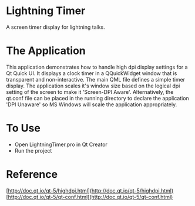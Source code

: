 # Lightning Timer
A screen timer display for lightning talks. 

# The Application
This application demonstrates how to handle high dpi display settings for a Qt Quick UI. It displays a clock timer in a QQuickWidget window that is transparent and non-interactive. The main QML file defines a simple timer display. The application scales it's window size based on the logical dpi setting of the screen to make it 'Screen-DPI Aware'. Alternatively, the qt.conf file can be placed in the running directory to declare the application 'DPI Unaware' so MS Windows will scale the application appropriately.

# To Use
* Open LightningTimer.pro in Qt Creator
* Run the project

# Reference
[http://doc.qt.io/qt-5/highdpi.html](http://doc.qt.io/qt-5/highdpi.html)
[http://doc.qt.io/qt-5/qt-conf.html](http://doc.qt.io/qt-5/qt-conf.html)
